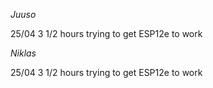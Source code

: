 *Juuso*

25/04 3 1/2 hours trying to get ESP12e to work

*Niklas*

25/04 3 1/2 hours trying to get ESP12e to work
